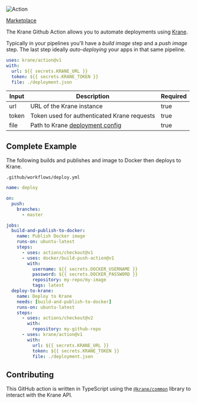 ![Action](https://user-images.githubusercontent.com/21694364/103450363-49f2ae80-4c83-11eb-82a9-7fcbb8a2f4d0.png)

[Marketplace](https://github.com/marketplace/actions/krane)

The Krane Github Action allows you to automate deployments using [Krane](https://krane.sh).

Typically in your pipelines you'll have a _build image_ step and a _push image_ step. The last step ideally _auto-deploying_ your apps in that same pipeline.

```yml
uses: krane/action@v1
with:
  url: ${{ secrets.KRANE_URL }}
  token: ${{ secrets.KRANE_TOKEN }}
  file: ./deployment.json
```

| Input | Description                                                                        | Required |
| ----- | ---------------------------------------------------------------------------------- | -------- |
| url   | URL of the Krane instance                                                          | true     |
| token | Token used for authenticated Krane requests                                        | true     |
| file  | Path to Krane [deployment config](https://www.krane.sh/#/deployment-configuration) | true     |

## Complete Example

The following builds and publishes and image to Docker then deploys to Krane.

`.github/workflows/deploy.yml`

```yml
name: deploy

on:
  push:
    branches:
      - master

jobs:
  build-and-publish-to-docker:
    name: Publish Docker image
    runs-on: ubuntu-latest
    steps:
      - uses: actions/checkout@v1
      - uses: docker/build-push-action@v1
        with:
          username: ${{ secrets.DOCKER_USERNAME }}
          password: ${{ secrets.DOCKER_PASSWORD }}
          repository: my-repo/my-image
          tags: latest
  deploy-to-krane:
    name: Deploy to Krane
    needs: [build-and-publish-to-docker]
    runs-on: ubuntu-latest
    steps:
      - uses: actions/checkout@v2
        with:
          repository: my-github-repo
      - uses: krane/action@v1
        with:
          url: ${{ secrets.KRANE_URL }}
          token: ${{ secrets.KRANE_TOKEN }}
          file: ./deployment.json
```

## Contributing

This GitHub action is written in TypeScript using the [`@krane/common`](https://github.com/krane/common) library to interact with the Krane API.
